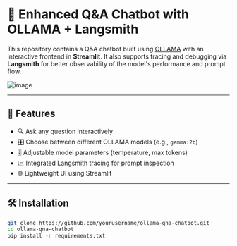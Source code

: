 

# 🤖 Enhanced Q&A Chatbot with OLLAMA + Langsmith

This repository contains a Q&A chatbot built using [OLLAMA](https://ollama.com/) with an interactive frontend in **Streamlit**. It also supports tracing and debugging via **Langsmith** for better observability of the model's performance and prompt flow.

![image](https://github.com/user-attachments/assets/d2707642-c6da-4871-bbe3-abb5ceaf6c0e)


---

## 🚀 Features

- 🔍 Ask any question interactively
- 🎛️ Choose between different OLLAMA models (e.g., `gemma:2b`)
- 🎚️ Adjustable model parameters (temperature, max tokens)
- 📈 Integrated Langsmith tracing for prompt inspection
- 🌐 Lightweight UI using Streamlit

---

## 🛠️ Installation

```bash
git clone https://github.com/yourusername/ollama-qna-chatbot.git
cd ollama-qna-chatbot
pip install -r requirements.txt
